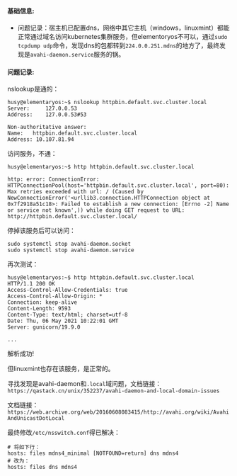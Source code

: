 #### 基础信息:
- 问题记录：宿主机已配置dns，网络中其它主机（windows，linuxmint）都能正常通过域名访问kubernetes集群服务，但elementoryos不可以，通过`sudo tcpdump udp`命令，发现dns的包都转到`224.0.0.251.mdns`的地方了，最终发现是`avahi-daemon.service`服务的锅。

#### 问题记录:

nslookup是通的：
```
husy@elementaryos:~$ nslookup httpbin.default.svc.cluster.local
Server:		127.0.0.53
Address:	127.0.0.53#53

Non-authoritative answer:
Name:	httpbin.default.svc.cluster.local
Address: 10.107.81.94
```

访问服务，不通：
```
husy@elementaryos:~$ http httpbin.default.svc.cluster.local

http: error: ConnectionError: HTTPConnectionPool(host='httpbin.default.svc.cluster.local', port=80): Max retries exceeded with url: / (Caused by NewConnectionError('<urllib3.connection.HTTPConnection object at 0x7f2918a51c18>: Failed to establish a new connection: [Errno -2] Name or service not known',)) while doing GET request to URL: http://httpbin.default.svc.cluster.local/
```

停掉该服务后可以访问：
```
sudo systemctl stop avahi-daemon.socket
sudo systemctl stop avahi-daemon.service
```

再次测试：
```
husy@elementaryos:~$ http httpbin.default.svc.cluster.local
HTTP/1.1 200 OK
Access-Control-Allow-Credentials: true
Access-Control-Allow-Origin: *
Connection: keep-alive
Content-Length: 9593
Content-Type: text/html; charset=utf-8
Date: Thu, 06 May 2021 10:22:01 GMT
Server: gunicorn/19.9.0

...
```
解析成功!

但linuxmint也存在该服务，是正常的。

寻找发现是avahi-daemon和`.local`域问题，文档链接：`https://qastack.cn/unix/352237/avahi-daemon-and-local-domain-issues`

文档链接：`https://web.archive.org/web/20160608083415/http://avahi.org/wiki/AvahiAndUnicastDotLocal`

最终修改`/etc/nsswitch.conf`得已解决：
```shell
# 将如下行：
hosts: files mdns4_minimal [NOTFOUND=return] dns mdns4
# 改为：
hosts: files dns mdns4
```
